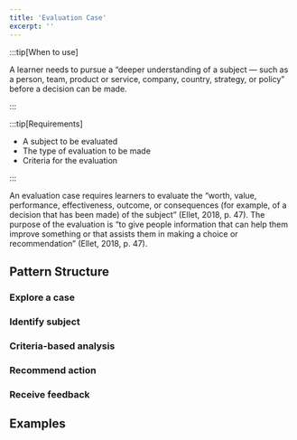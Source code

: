 ```yaml
---
title: 'Evaluation Case'
excerpt: ''
---
```


:::tip[When to use]

A learner needs to pursue a “deeper understanding of a subject — such as a person, team, product or service, company, country, strategy, or policy” before a decision can be made.

:::

:::tip[Requirements]

- A subject to be evaluated
- The type of evaluation to be made
- Criteria for the evaluation

:::

An evaluation case requires learners to evaluate the “worth, value, performance, effectiveness, outcome, or consequences (for example, of a decision that has been made) of the subject” (Ellet, 2018, p. 47). The purpose of the evaluation is “to give people information that can help them improve something or that assists them in making a choice or recommendation” (Ellet, 2018, p. 47).

## Pattern Structure

### Explore a case

### Identify subject

### Criteria-based analysis

### Recommend action

### Receive feedback

## Examples